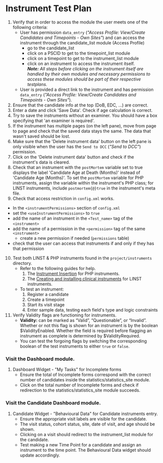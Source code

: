 # Instrument Test Plan

1. Verify that in order to access the module the user meets one of the following criteria:
   - User has permission `data_entry` (_"Access Profile: View/Create Candidates and Timepoints - Own Sites"_) and can access the instrument through the 
     candidate_list module (Access Profile) 
     - go to the candidate_list
     - click on a PSCID to get to the timepoint_list module
     - click on a timepoint to get to the instrument_list module
     - click on an instrument to access the instrument itself.  
     _**Note:** All steps before clicking on the instrument itself are handled 
     by their own modules and necessary permissions to access these modules should be 
     part of their respective testplans._
   - User is provided a direct link to the instrument and has permission `data_entry` (_"Access Profile: View/Create Candidates and Timepoints - Own Sites"_).
2. Ensure that the candidate info at the top (DoB, EDC, ...) are correct.
3. Enter a date and click 'Save Data'. Check if age calculation
is correct.
4. Try to save the instruments without an examiner. You should have a box specifying that 
'an examiner is required'.
5. If the instrument has multiple pages (on the left pane), move from page to page and check that the
saved data stays the same. The data that wasn't saved should be lost.
6. Make sure that the 'Delete instrument data' button on the left pane is only visible when the user
has the `Send to DCC` (_"Send to DCC"_) permission.
7. Click on the 'Delete instrument data' button and check if the instrument's data is cleared.
8. Check that an instrument with the `postMortem` variable set to true displays the label
'Candidate Age at Death (Months)' instead of 'Candidate Age (Months)'. To set the `postMortem` variable
for PHP instruments, assign the variable within the instrument's PHP class; for LINST instruments,
include `postmortem{@}true` in the instrument's meta file.
9. Check that access restriction in `config.xml` works.
 - In the `<instrumentPermissions>` section of `config.xml`
 - set the `<useInstrumentPermissions>` to `true`
 - add the name of an instrument in the `<Test_name>` tag of the `<instrument>`
 - add the name of a permission in the `<permission>` tag of the same `<instrument>`
   - create a new permission if needed (`permissions` table)
 - check that the user can access that instruments if and only if they has that permission
10. Test both LINST & PHP instruments found in the `project/instruments` directory.
    - Refer to the following guides for help.
        1. The [Instrument Insertion](https://github.com/aces/Loris/wiki/Instrument-Insertion) for PHP instruments.
        2. The [Creating and installing clinical instruments](https://github.com/adam-p/markdown-here/wiki/Markdown-Cheatsheet#links) for LINST instruments.
    - To test an instrument:
        1. Register a candidate
        2. Create a timepoint
        3. Start its visit stage
        4. Enter sample data, testing each field's type and logic constraints
11. Verify Validity flags are functioning for instruments.
    - **Validity:** can be marked as “Valid”, “Questionable”, or “Invalid”. Whether or not this flag is shown for an instrument is by the boolean $ValidityEnabled. Whether the field is required before flagging an instrument as complete is determined by $ValidityRequired.
    - You can test the forgoing flags by switching the corresponding boolean of the test instruments to either `true` or `false`.

### Visit the Dashboard module.
   1. Dashboard Widget - "My Tasks" for Incomplete forms 
      - Ensure the total of Incomplete forms correspond with the correct 
            number of candidates inside the statistics/statistics_site module.
      - Click on the total number of Incomplete forms and check if redirection
            to the statistics/statistics_site module succeeds.

### Visit the Candidate Dashboard module.
   1. Candidate Widget - "Behavioural Data" for Candidate instruments entry.
      - Ensure the appropriate visit labels are visible for the candidate. 
      - The visit status, cohort status, site, date of visit, and age should be shown.
      - Clicking on a visit should redirect to the instrument_list module for the candidate.
      - Test making a new Time Point for a candidate and assign an instrument to the time point. 
        The Behavioural Data widget should update accordingly.
